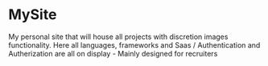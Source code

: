 # MySite
 My personal site that will house all projects with discretion images functionality. Here all languages, frameworks and Saas / Authentication and Autherization are all on display - Mainly designed for recruiters
